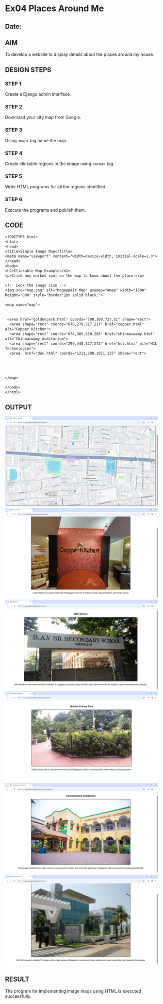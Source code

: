 # Ex04 Places Around Me
## Date: 

## AIM
To develop a website to display details about the places around my house.

## DESIGN STEPS

### STEP 1
Create a Django admin interface.

### STEP 2
Download your city map from Google.

### STEP 3
Using ```<map>``` tag name the map.

### STEP 4
Create clickable regions in the image using ```<area>``` tag.

### STEP 5
Write HTML programs for all the regions identified.

### STEP 6
Execute the programs and publish them.

## CODE
```
<!DOCTYPE html>
<html>
<head>
<title>Simple Image Map</title>
<meta name="viewport" content="width=device-width, initial-scale=1.0">
</head>
<body>
<h2>Clickable Map Example</h2>
<p>Click any marked spot on the map to know about the place.</p>

<!-- Lock the image size -->
<img src="map.png" alt="Mogappair Map" usemap="#map" width="1500" height="800" style="border:2px solid black;">

<map name="map">
   

 <area href="goldenpark.html" coords="700,100,737,51" shape="rect">
  <area shape="rect" coords="670,279,517,217" href="copper.html" alt="Copper Kitchen">
  <area shape="rect" coords="674,385,850,285" href="chinnaswamy.html" alt="Chinnaswamy Auditorium">
  <area shape="rect" coords="299,448,127,273" href="hcl.html" alt="HCL Technologies">
  <area  href="dav.html" coords="1211,298,1021,225" shape="rect">



  
</map>

</body>
</html>
```

## OUTPUT
![alt text](<Screenshot 2025-10-22 223944.png>) ![alt text](<Screenshot 2025-10-22 224746.png>) ![alt text](<Screenshot 2025-10-22 224040.png>) ![alt text](<Screenshot 2025-10-22 224025.png>) ![alt text](<Screenshot 2025-10-22 224013.png>) ![alt text](<Screenshot 2025-10-22 224000.png>)







## RESULT
The program for implementing image maps using HTML is executed successfully.
